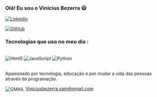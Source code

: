 
### Olá! Eu sou o Vinícius Bezerra 😃 

[![Linkedin](https://img.shields.io/badge/LinkedIn-0077B5?style=for-the-badge&logo=linkedin&logoColor=white)](https://www.linkedin.com/in/vinicius-bezerra-52a844205/)

[![GitHub](https://img.shields.io/badge/GitHub-100000?style=for-the-badge&logo=github&logoColor=white)](https://github.com/VinniBzr99)

### Tecnologias que uso no meu dia :
<div style= "display: inline_block"><br/>
 <img align="center" alt="Html5" src="https://img.shields.io/badge/HTML5-E34F26?style=for-the-badge&logo=html5&logoColor=white"> 
  <img align="center" alt="JavaScript" src="https://img.shields.io/badge/JavaScript-323330?style=for-the-badge&logo=javascript&logoColor=F7DF1E"> 
   <img align="center" alt="Python" src="https://img.shields.io/badge/Python-3776AB?style=for-the-badge&logo=python&logoColor=white"> 
   </div><br/>

   Apaixonado por tecnologia, educação e por mudar a vida das pessoas através da programação.

<img align="center" alt="GMAIL" src="https://img.shields.io/badge/Gmail-D14836?style=for-the-badge&logo=gmail&logoColor=white">  Viniciusbezerra.sam@gmail.com 
